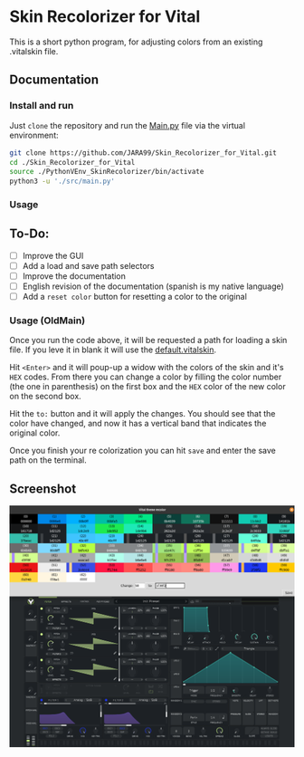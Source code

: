 # Skin Recolorizer for Vital

This is a short python program, for adjusting colors from an existing .vitalskin file.

##  Documentation

### Install and run
Just `clone` the repository and run the [Main.py](src/Main.py) file via the virtual environment:

```bash
git clone https://github.com/JARA99/Skin_Recolorizer_for_Vital.git
cd ./Skin_Recolorizer_for_Vital
source ./PythonVEnv_SkinRecolorizer/bin/activate
python3 -u './src/main.py'
```

### Usage



## To-Do:

- [ ] Improve the GUI
- [ ] Add a load and save path selectors
- [ ] Improve the documentation
- [ ] English revision of the documentation (spanish is my native language)
- [ ] Add a `reset color` button for resetting a color to the original

### Usage (OldMain)

Once you run the code above, it will be requested a path for loading a skin file. If you leve it in blank it will use the [default.vitalskin](src/default.vitalskin).

Hit `<Enter>` and it will poup-up a widow with the colors of the skin and it's `HEX` codes. From there you can change a color by filling the color number (the one in parenthesis) on the first box and the `HEX` color of the new color on the second box.

Hit the `to:`  button and it will apply the changes. You should see that the color have changed, and now it has a vertical band that indicates the original color.

Once you finish your re colorization you can hit `save` and enter the save path on the terminal.

##  Screenshot

![](Graphics/Screenshot.png)